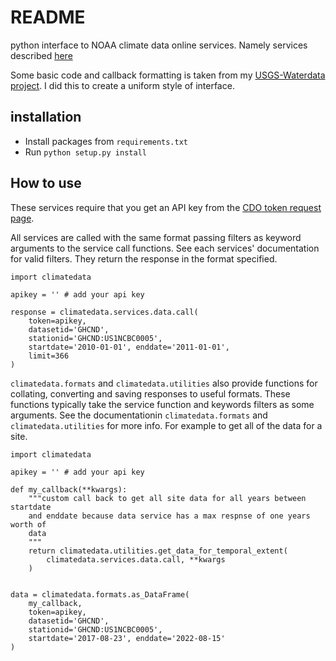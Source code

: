 # README

python interface to NOAA climate data online services. Namely services
described [here](https://www.ncdc.noaa.gov/cdo-web/webservices/v2)

Some basic code and callback formatting is taken from my 
[USGS-Waterdata project](https://github.com/rwspicer/usgs-waterdata).
I did this to create a uniform style of interface.


## installation  
 
- Install packages from `requirements.txt`
- Run `python setup.py install`

## How to use

These services require that you get an API key from the 
[CDO token request page](https://www.ncdc.noaa.gov/cdo-web/token).

All services are called with the same format passing 
filters as keyword arguments to the service call functions. See each
services' documentation for valid filters. They return the response in the 
format specified. 

```
import climatedata

apikey = '' # add your api key

response = climatedata.services.data.call(
    token=apikey, 
    datasetid='GHCND', 
    stationid='GHCND:US1NCBC0005', 
    startdate='2010-01-01', enddate='2011-01-01',
    limit=366
)
```

`climatedata.formats` and `climatedata.utilities` also provide functions for 
collating, converting and saving responses to useful formats. 
These functions typically take the service function and keywords filters as 
some arguments. See the documentationin `climatedata.formats` and 
`climatedata.utilities`  for more info. For example to get all of the data for a
site.  

```
import climatedata

apikey = '' # add your api key

def my_callback(**kwargs):
    """custom call back to get all site data for all years between startdate 
    and enddate because data service has a max respnse of one years worth of 
    data
    """
    return climatedata.utilities.get_data_for_temporal_extent(
        climatedata.services.data.call, **kwargs
    )
    

data = climatedata.formats.as_DataFrame(
    my_callback, 
    token=apikey, 
    datasetid='GHCND',
    stationid='GHCND:US1NCBC0005',
    startdate='2017-08-23', enddate='2022-08-15'
)
```
